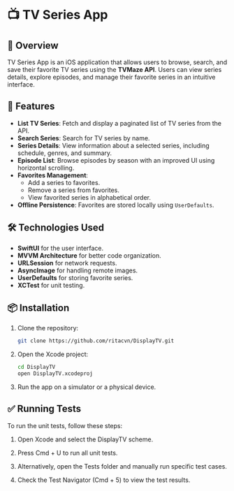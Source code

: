 # 📺 TV Series App

## 📌 Overview
TV Series App is an iOS application that allows users to browse, search, and save their favorite TV series using the **TVMaze API**. Users can view series details, explore episodes, and manage their favorite series in an intuitive interface.

## 🚀 Features
- **List TV Series**: Fetch and display a paginated list of TV series from the API.
- **Search Series**: Search for TV series by name.
- **Series Details**: View information about a selected series, including schedule, genres, and summary.
- **Episode List**: Browse episodes by season with an improved UI using horizontal scrolling.
- **Favorites Management**:
  - Add a series to favorites.
  - Remove a series from favorites.
  - View favorited series in alphabetical order.
- **Offline Persistence**: Favorites are stored locally using `UserDefaults`.

## 🛠️ Technologies Used
- **SwiftUI** for the user interface.
- **MVVM Architecture** for better code organization.
- **URLSession** for network requests.
- **AsyncImage** for handling remote images.
- **UserDefaults** for storing favorite series.
- **XCTest** for unit testing.

## 📦 Installation
1. Clone the repository:
   ```sh
   git clone https://github.com/ritacvn/DisplayTV.git
   ```
2. Open the Xcode project:
   ```sh
   cd DisplayTV
   open DisplayTV.xcodeproj
   ```
3. Run the app on a simulator or a physical device.

## ✅ Running Tests

To run the unit tests, follow these steps:

1. Open Xcode and select the DisplayTV scheme.

2. Press Cmd + U to run all unit tests.

3. Alternatively, open the Tests folder and manually run specific test cases.

4. Check the Test Navigator (Cmd + 5) to view the test results.
